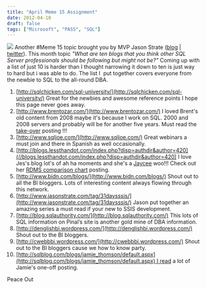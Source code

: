 ```yaml
---
title: "April Meme 15 Assignment"
date: 2012-04-10
draft: false
tags: ["Microsoft", "PASS", "SQL"]
---
```


![](http://mattvelic.com/wp-content/uploads/2011/12/meme15new.png) Another #Meme 15 topic brought you by MVP Jason Strate ([blog](http://www.jasonstrate.com/) | [twitter](http://twitter.com/#!/stratesql)). This month topic _"What are ten blogs that you think other SQL Server professionals should be following but might not be?"_ Coming up with a list of just 10 is harder than I thought narrowing it down to ten is just way to hard but i was able to do. The list I  put together covers everyone from the newbie to SQL to the all-round DBA.

1.  [http://sqlchicken.com/sql-university/](http://sqlchicken.com/sql-university/) Great for the newbies and awesome reference points I hope this page never goes away.
2.  [http://www.brentozar.com/](http://www.brentozar.com/) I loved Brent's old content from 2008 maybe it's because I work on SQL. 2000 and 2008 servers and probably will be for another five years. Must read the [take-over](http://www.brentozar.com/blitz/) posting !!!
3.  [http://www.sqljoe.com/](http://www.sqljoe.com/) Great webinars a must join and there in Spanish as well occasionally.
4.  [http://blogs.lessthandot.com/index.php?disp=authdir&author=420](//blogs.lessthandot.com/index.php?disp=authdir&author=420) I love Jes's blog lot's of ah ha moments and she's a [Jaycee](http://www.usjaycees.org) woo!!! Check out her [RDMS comparison chart](http://blogs.lessthandot.com/index.php/DataMgmt/DataDesign/a-comparison-of-relational-database) posting.
5.  [http://www.bidn.com/blogs/](http://www.bidn.com/blogs/) Shout out to all the BI bloggers. Lots of interesting content always flowing through this network.
6.  [http://www.jasonstrate.com/tag/31daysssis/](http://www.jasonstrate.com/tag/31daysssis/) Jason put together an amazing series a must read if your new to SSIS development.
7.  [http://blog.sqlauthority.com/](http://blog.sqlauthority.com/) This lots of SQL information on Pinal’s site is another gold mine of DBA information.
8.  [http://denglishbi.wordpress.com/](http://denglishbi.wordpress.com/) Shout out to the BI bloggers.
9.  [http://cwebbbi.wordpress.com/](http://cwebbbi.wordpress.com/) Shout out to the BI bloggers cause we how to know party.
10.  [http://sqlblog.com/blogs/jamie_thomson/default.aspx](http://sqlblog.com/blogs/jamie_thomson/default.aspx) I read a lot of Jamie's one-off posting.

Peace Out